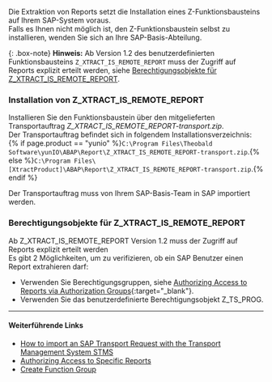 Die Extraktion von Reports setzt die Installation eines Z-Funktionsbausteins auf Ihrem SAP-System voraus.<br>
Falls es Ihnen nicht möglich ist, den Z-Funktionsbaustein selbst zu installieren, wenden Sie sich an Ihre SAP-Basis-Abteilung. 

{: .box-note}
**Hinweis:** Ab Version 1.2 des benutzerdefinierten Funktionsbausteins `Z_XTRACT_IS_REMOTE_REPORT` muss der Zugriff auf Reports explizit erteilt werden, siehe [Berechtigungsobjekte für Z_XTRACT_IS_REMOTE_REPORT](#berechtigungsobjekte-für-z_xtract_is_remote_report).


### Installation von Z_XTRACT_IS_REMOTE_REPORT
Installieren Sie den Funktionsbaustein über den mitgelieferten Transportauftrag *Z_XTRACT_IS_REMOTE_REPORT-transport.zip*. <br> 
Der Transportauftrag befindet sich in folgendem Installationsverzeichnis: 
{% if page.product == "yunio" %}`C:\Program Files\Theobald Software\yunIO\ABAP\Report\Z_XTRACT_IS_REMOTE_REPORT-transport.zip`.{% else %}`C:\Program Files\[XtractProduct]\ABAP\Report\Z_XTRACT_IS_REMOTE_REPORT-transport.zip`.{% endif %}

Der Transportauftrag muss von Ihrem SAP-Basis-Team in SAP importiert werden.

### Berechtigungsobjekte für Z_XTRACT_IS_REMOTE_REPORT

Ab Z_XTRACT_IS_REMOTE_REPORT Version 1.2 muss der Zugriff auf Reports explizit erteilt werden<br>
Es gibt 2 Möglichkeiten, um zu verifizieren, ob ein SAP Benutzer einen Report extrahieren darf:
- Verwenden Sie Berechtigungsgruppen, siehe [Authorizing Access to Reports via Authorization Groups](https://kb.theobald-software.com/sap/authorizing-access-to-specific-reports){:target="_blank"}.
- Verwenden Sie das benutzerdefinierte Berechtigungsobjekt Z_TS_PROG. 

***********
#### Weiterführende Links
- [How to import an SAP Transport Request with the Transport Management System STMS](https://kb.theobald-software.com/sap/how-to-import-an-sap-transport-request-with-the-transport-management-system-stms)
- [Authorizing Access to Specific Reports](https://kb.theobald-software.com/sap/authorizing-access-to-specific-reports)
- [Create Function Group](https://help.sap.com/saphelp_ewm94/helpdata/de/d1/801ef5454211d189710000e8322d00/content.htm?no_cache=true)
